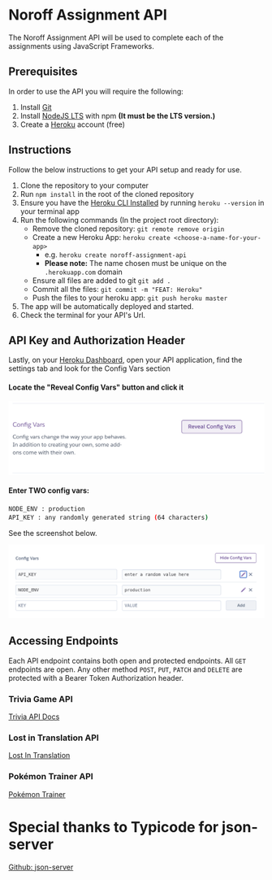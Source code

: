 # Noroff Assignment API

The Noroff Assignment API will be used to complete each of the assignments using JavaScript Frameworks.

## Prerequisites
In order to use the API you will require the following:
1. Install [Git](https://git-scm.com/) 
2. Install [NodeJS LTS](https://nodejs.org/en/) with npm **(It must be the LTS version.)**
3. Create a [Heroku](https://www.heroku.com/) account (free)

## Instructions
Follow the below instructions to get your API setup and ready for use.

1. Clone the repository to your computer
2. Run `npm install` in the root of the cloned repository
3. Ensure you have the [Heroku CLI Installed](https://devcenter.heroku.com/articles/heroku-cli#download-and-install) by running `heroku --version` in your terminal app
4. Run the following commands (In the project root directory):
   * Remove the cloned repository: `git remote remove origin`
   * Create a new Heroku App: `heroku create <choose-a-name-for-your-app>`
      * e.g. `heroku create noroff-assignment-api`
      * **Please note:** The name chosen must be unique on the `.herokuapp.com` domain
   * Ensure all files are added to git `git add .`
   * Commit all the files: `git commit -m "FEAT: Heroku"`
   * Push the files to your heroku app: `git push heroku master`
5. The app will be automatically deployed and started.
6. Check the terminal for your API's Url.

## API Key and Authorization Header

Lastly, on your [Heroku Dashboard](https://dashboard.heroku.com), open your API application, find the settings tab and look for the Config Vars section

#### Locate the "Reveal Config Vars" button and click it

![img.png](./docs/assets/config-vars.png)

#### **Enter TWO config vars:**
```bash
NODE_ENV : production
API_KEY : any randomly generated string (64 characters)
```
See the screenshot below.

![img.png](./docs/assets/config-vars-values.png)

## Accessing Endpoints

Each API endpoint contains both open and protected endpoints. All `GET` endpoints are open. Any other method `POST`, `PUT`, `PATCH` and `DELETE` are protected with a Bearer Token Authorization header.

### Trivia Game API
[Trivia API Docs](./docs/trivia.md)

### Lost in Translation API
[Lost In Translation](./docs/lost-in-translation.md)

### Pokémon Trainer API
[Pokémon Trainer](./docs/pokemon-trainer.md)

# Special thanks to Typicode for json-server

[Github: json-server](https://github.com/typicode/json-server)